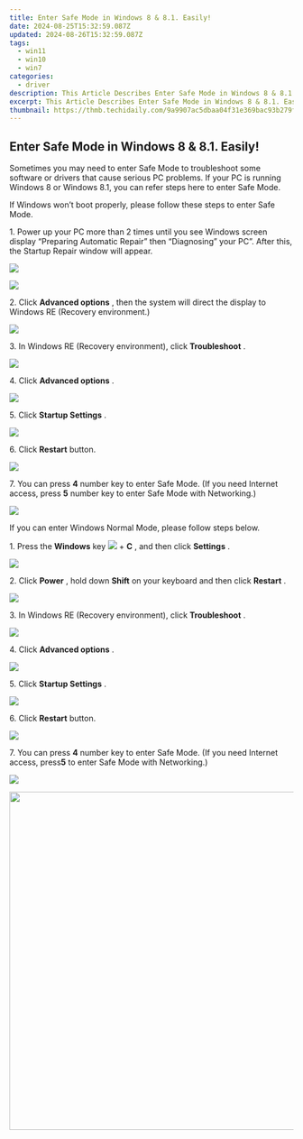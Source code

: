 ```yaml
---
title: Enter Safe Mode in Windows 8 & 8.1. Easily!
date: 2024-08-25T15:32:59.087Z
updated: 2024-08-26T15:32:59.087Z
tags:
  - win11
  - win10
  - win7
categories:
  - driver
description: This Article Describes Enter Safe Mode in Windows 8 & 8.1. Easily!
excerpt: This Article Describes Enter Safe Mode in Windows 8 & 8.1. Easily!
thumbnail: https://thmb.techidaily.com/9a9907ac5dbaa04f31e369bac93b279f477635cd1d417e1d02f2db8686c1981a.jpg
---
```


## Enter Safe Mode in Windows 8 & 8.1. Easily!

Sometimes you may need to enter Safe Mode to troubleshoot some software or drivers that cause serious PC problems. If your PC is running Windows 8 or Windows 8.1, you can refer steps here to enter Safe Mode.  
  
 If Windows won’t boot properly, please follow these steps to enter Safe Mode.  
  
 1\. Power up your PC more than 2 times until you see Windows screen display “Preparing Automatic Repair” then “Diagnosing” your PC”. After this, the Startup Repair window will appear.

 ![](https://images.drivereasy.com/wp-content/uploads/2016/03/img_56ebc90860567.png) 

![](https://images.drivereasy.com/wp-content/uploads/2016/03/img_56ebc912c08c2.png) 

  
2\. Click **Advanced options**  , then the system will direct the display to Windows RE (Recovery environment.)  
  
![](https://images.drivereasy.com/wp-content/uploads/2016/03/img_56ebc9196174e.png) 

  
 3\. In Windows RE (Recovery environment), click **Troubleshoot** .   
  
![](https://images.drivereasy.com/wp-content/uploads/2016/03/img_56ebc921a51fb.png)   
  
 4\. Click **Advanced options** .  
  
![](https://images.drivereasy.com/wp-content/uploads/2016/03/img_56ebc92d07e37.png) 

  
5\. Click **Startup Settings**  .  
  
![](https://images.drivereasy.com/wp-content/uploads/2016/03/img_56ebc9371f152.png)   
  
 6\. Click **Restart**  button.  
  
![](https://images.drivereasy.com/wp-content/uploads/2016/03/img_56ebc93b541ff.png) 

  
7\. You can press **4**  number key to enter Safe Mode. (If you need Internet access, press **5**  number key to enter Safe Mode with Networking.)  
  
![](https://images.drivereasy.com/wp-content/uploads/2016/03/img_56ebc941f1993.png) 

  
 If you can enter Windows Normal Mode, please follow steps below.

1\. Press the **Windows** key ![](https://images.drivereasy.com/wp-content/uploads/2016/03/img_56ebca84337f7.png)  \+ **C** , and then click **Settings** .   
  
![](https://images.drivereasy.com/wp-content/uploads/2016/03/img_56ebca93e2b70.png) 

  
2\. Click **Power** , hold down **Shift** on your keyboard and then click **Restart** .   
  
![](https://images.drivereasy.com/wp-content/uploads/2016/03/img_56ebca98ac830.png)   
  
 3\. In Windows RE (Recovery environment), click **Troubleshoot** .  
  
![](https://images.drivereasy.com/wp-content/uploads/2016/03/img_56ebca9dea91e.png) 

  
 4\. Click **Advanced options**  .  
  
![](https://images.drivereasy.com/wp-content/uploads/2016/03/img_56ebcaa466824.png) 

  
5\. Click **Startup Settings** .   
  
![](https://images.drivereasy.com/wp-content/uploads/2016/03/img_56ebcaab88c7a.png) 

  
 6\. Click **Restart** button.   
  
![](https://images.drivereasy.com/wp-content/uploads/2016/03/img_56ebcab097ade.png)   
  
 7\. You can press **4**  number key to enter Safe Mode. (If you need Internet access, press**5** to enter Safe Mode with Networking.)  
  
![](https://images.drivereasy.com/wp-content/uploads/2016/03/img_56ebcab571726.png)

<ins class="adsbygoogle"
     style="display:block"
     data-ad-format="autorelaxed"
     data-ad-client="ca-pub-7571918770474297"
     data-ad-slot="1223367746"></ins>



<ins class="adsbygoogle"
     style="display:block"
     data-ad-client="ca-pub-7571918770474297"
     data-ad-slot="8358498916"
     data-ad-format="auto"
     data-full-width-responsive="true"></ins>



<!-- affiliate ads begin -->
<a href="https://appsumo.8odi.net/c/5597632/2082526/7443" target="_top" id="2082526"><img src="//a.impactradius-go.com/display-ad/7443-2082526" border="0" alt="" width="1200" height="600"/></a><img height="0" width="0" src="https://appsumo.8odi.net/i/5597632/2082526/7443" style="position:absolute;visibility:hidden;" border="0" />
<!-- affiliate ads end -->